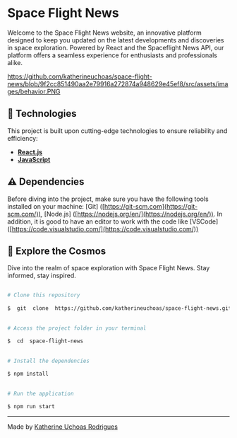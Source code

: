 # Space Flight News 
Welcome to the Space Flight News website, an innovative platform designed to keep you updated on the latest developments and discoveries in space exploration. Powered by React and the Spaceflight News API, our platform offers a seamless experience for enthusiasts and professionals alike.

https://github.com/katherineuchoas/space-flight-news/blob/9f2cc851490aa2e79916a272874a948629e45ef8/src/assets/images/behavior.PNG


## 🚀 Technologies

This project is built upon cutting-edge technologies to ensure reliability and efficiency:

-  **[React.js](https://reactjs.org/)** 
-   **[JavaScript](https://developer.mozilla.org/en-US/docs/Web/JavaScript)**


## ⚠️  Dependencies

Before diving into the project, make sure you have the following tools installed on your machine:
[Git] ([https://git-scm.com](https://git-scm.com/)), [Node.js] ([https://nodejs.org/en/](https://nodejs.org/en/)). In addition, it is good to have an editor to work with the code like [VSCode] ([https://code.visualstudio.com/](https://code.visualstudio.com/))

   

## 🌌  Explore the Cosmos

Dive into the realm of space exploration with Space Flight News. Stay informed, stay inspired.
  
```bash  
  
# Clone this repository  
  
$  git  clone  https://github.com/katherineuchoas/space-flight-news.git
  
  
# Access the project folder in your terminal  
  
$  cd  space-flight-news
  
  
# Install the dependencies

$ npm install
  
  
# Run the application  
  
$ npm run start


```  
  
---
  
Made by  [Katherine Uchoas Rodrigues](https://github.com/katherineuchoas) 
